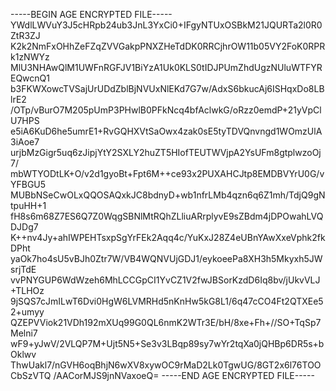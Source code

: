 -----BEGIN AGE ENCRYPTED FILE-----
YWdlLWVuY3J5cHRpb24ub3JnL3YxCi0+IFgyNTUxOSBkM21JQURTa2l0R0ZtR3ZJ
K2k2NmFxOHhZeFZqZVVGakpPNXZHeTdDK0RRCjhrOW11b05VY2FoK0RPRk1zNWYz
MlU3NHAwQlM1UWFnRGFJV1BiYzA1Uk0KLS0tIDJPUmZhdUgzNUluWTFYREQwcnQ1
b3FKWXowcTVSajUrUDdZblBjNVUxNlEKd7G7w/AdxS6bkucAj6ISHqxDo8LBlrE2
/OTp/vBurO7M205pUmP3PHwlB0PFkNcq4bfAclwkG/oRzz0emdP+21yVpClU7HPS
e5iA6KuD6he5umrE1+RvGQHXVtSaOwx4zak0sE5tyTDVQnvngd1WOmzUlA3iAoe7
urjbMzGigr5uq6zJipjYtY2SXLY2huZT5HIofTEUTWVjpA2YsUFm8gtplwzoOj7/
mbWTYODtLK+O/v2d1gyoBt+Fpt6M++ce93x2PUXAHCJtp8EMDBVYrU0G/vYFBGU5
MUBbNSeCwOLxQQOSAQxkJC8bdnyD+wb1nfrLMb4qzn6q6Z1mh/TdjQ9gNtpuHH+1
fH8s6m68Z7ES6Q7Z0WqgSBNlMtRQhZLliuARrplyvE9sZBdm4jDPOwahLVQDJDg7
K++nv4Jy+ahIWPEHTsxpSgYrFEk2Aqq4c/YuKxJ28Z4eUBnYAwXxeVphk2fkDPht
yaOk7ho4sU5vBJh0Ztr7W/VB4WQNVUjGDJ1/eykoeePa8XH3h5Mkyxh5JWsrjTdE
vvPNYGUP6WdWzeh6MhLCCGpCI1YvCZ1V2fwJBSorKzdD6Iq8bv/jUkvVLJ+TLHOz
9jSQS7cJmILwT6Dvi0HgW6LVMRHd5nKnHw5kG8L1/6q47cCO4Ft2QTXEe52+umyy
QZEPVViok21VDh192mXUq99G0QL6nmK2WTr3E/bH/8xe+Fh+//SO+TqSp7Melni7
wF9+yJwV/2VLQP7M+Ujt5N5+Se3v3LBqp89sy7wYr2tqXa0jQHBp6DR5s+bOklwv
ThwUakl7/nGVH6oqBhjN6wXV8xywOC9rMaD2Lk0TgwUG/8GT2x6l76TOOCbSzVTQ
/AACorMJS9jnNVaxoeQ=
-----END AGE ENCRYPTED FILE-----
